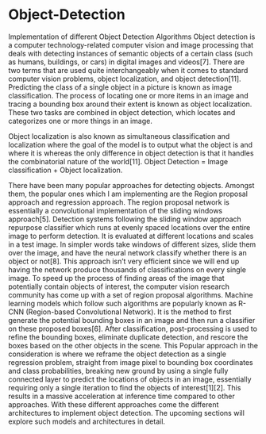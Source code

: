 # Object-Detection
Implementation of different Object Detection Algorithms 
Object detection is a computer technology-related computer vision and image processing that deals with detecting instances of semantic objects of a certain class (such as humans, buildings, or cars) in digital images and videos[7]. There are two terms that are used quite interchangeably when it comes to standard computer vision problems, object localization, and object detection[11]. Predicting the class of a single object in a picture is known as image classification. The process of locating one or more items in an image and tracing a bounding box around their extent is known as object localization. These two tasks are combined in object detection, which locates and categorizes one or more things in an image.

Object localization is also known as simultaneous classification and localization where the goal of the model is to output what the object is and where it is whereas the only difference in object detection is that it handles the combinatorial nature of the world[11].
Object Detection = Image classification + Object localization.

There have been many popular approaches for detecting objects. Amongst them, the popular ones which I am implementing are the Region proposal approach and regression approach. The region proposal network is essentially a convolutional implementation of the sliding windows approach[5]. Detection systems following the sliding window approach repurpose classifier which runs at evenly spaced locations over the entire image to perform detection. It is evaluated at different locations and scales in a test image.  In simpler words take windows of different sizes, slide them over the image, and have the neural network classify whether there is an object or not[8]. This approach isn’t very efficient since we will end up having the network produce thousands of classifications on every single image.
To speed up the process of finding areas of the image that potentially contain objects of interest, the computer vision research community has come up with a set of region proposal algorithms. Machine learning models which follow such algorithms are popularly known as R-CNN (Region-based Convolutional Network). It is the method to first generate the potential bounding boxes in an image and then run a classifier on these proposed boxes[6]. After classification, post-processing is used to refine the bounding boxes, eliminate duplicate detection, and rescore the boxes based on the other objects in the scene. 
This Popular approach in the consideration is where we reframe the object detection as a single regression problem, straight from image pixel to bounding box coordinates and class probabilities, breaking new ground by using a single fully connected layer to predict the locations of objects in an image, essentially requiring only a single iteration to find the objects of interest[1][2]. This results in a massive acceleration at inference time compared to other approaches. 
With these different approaches come the different architectures to implement object detection. The upcoming sections will explore such models and architectures in detail.
